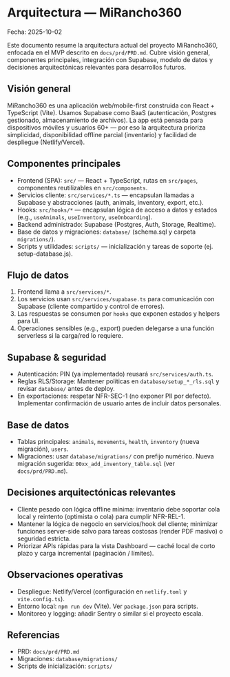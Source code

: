 # Arquitectura — MiRancho360

Fecha: 2025-10-02

Este documento resume la arquitectura actual del proyecto MiRancho360, enfocada en el MVP descrito en `docs/prd/PRD.md`. Cubre visión general, componentes principales, integración con Supabase, modelo de datos y decisiones arquitectónicas relevantes para desarrollos futuros.

## Visión general

MiRancho360 es una aplicación web/mobile-first construida con React + TypeScript (Vite). Usamos Supabase como BaaS (autenticación, Postgres gestionado, almacenamiento de archivos). La app está pensada para dispositivos móviles y usuarios 60+ — por eso la arquitectura prioriza simplicidad, disponibilidad offline parcial (inventario) y facilidad de despliegue (Netlify/Vercel).

## Componentes principales

- Frontend (SPA): `src/` — React + TypeScript, rutas en `src/pages`, componentes reutilizables en `src/components`.
- Servicios cliente: `src/services/*.ts` — encapsulan llamadas a Supabase y abstracciones (auth, animals, inventory, export, etc.).
- Hooks: `src/hooks/*` — encapsulan lógica de acceso a datos y estados (e.g., `useAnimals`, `useInventory`, `useOnboarding`).
- Backend administrado: Supabase (Postgres, Auth, Storage, Realtime).
- Base de datos y migraciones: `database/` (schema.sql y carpeta `migrations/`).
- Scripts y utilidades: `scripts/` — inicialización y tareas de soporte (ej. setup-database.js).

## Flujo de datos

1. Frontend llama a `src/services/*`.
2. Los servicios usan `src/services/supabase.ts` para comunicación con Supabase (cliente compartido y control de errores).
3. Las respuestas se consumen por `hooks` que exponen estados y helpers para UI.
4. Operaciones sensibles (e.g., export) pueden delegarse a una función serverless si la carga/red lo requiere.

## Supabase & seguridad

- Autenticación: PIN (ya implementado) reusará `src/services/auth.ts`.
- Reglas RLS/Storage: Mantener políticas en `database/setup_*_rls.sql` y revisar `database/` antes de deploy.
- En exportaciones: respetar NFR-SEC-1 (no exponer PII por defecto). Implementar confirmación de usuario antes de incluir datos personales.

## Base de datos

- Tablas principales: `animals`, `movements`, `health`, `inventory` (nueva migración), `users`.
- Migraciones: usar `database/migrations/` con prefijo numérico. Nueva migración sugerida: `00xx_add_inventory_table.sql` (ver `docs/prd/PRD.md`).

## Decisiones arquitectónicas relevantes

- Cliente pesado con lógica offline mínima: inventario debe soportar cola local y reintento (optimista o cola) para cumplir NFR-REL-1.
- Mantener la lógica de negocio en servicios/hook del cliente; minimizar funciones server-side salvo para tareas costosas (render PDF masivo) o seguridad estricta.
- Priorizar APIs rápidas para la vista Dashboard — caché local de corto plazo y carga incremental (paginación / límites).

## Observaciones operativas

- Despliegue: Netlify/Vercel (configuración en `netlify.toml` y `vite.config.ts`).
- Entorno local: `npm run dev` (Vite). Ver `package.json` para scripts.
- Monitoreo y logging: añadir Sentry o similar si el proyecto escala.

## Referencias

- PRD: `docs/prd/PRD.md`
- Migraciones: `database/migrations/`
- Scripts de inicialización: `scripts/`
